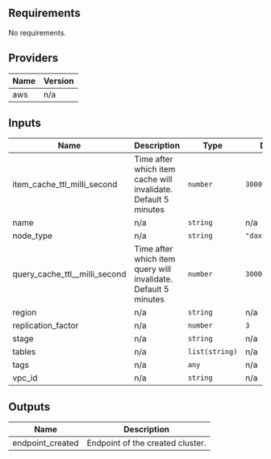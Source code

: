 ## Requirements

No requirements.

## Providers

| Name | Version |
|------|---------|
| aws | n/a |

## Inputs

| Name | Description | Type | Default | Required |
|------|-------------|------|---------|:--------:|
| item\_cache\_ttl\_milli\_second | Time after which item cache will invalidate. Default 5 minutes | `number` | `300000` | no |
| name | n/a | `string` | n/a | yes |
| node\_type | n/a | `string` | `"dax.t2.small"` | no |
| query\_cache\_ttl\_\_milli\_second | Time after which item query will invalidate. Default 5 minutes | `number` | `300000` | no |
| region | n/a | `string` | n/a | yes |
| replication\_factor | n/a | `number` | `3` | no |
| stage | n/a | `string` | n/a | yes |
| tables | n/a | `list(string)` | n/a | yes |
| tags | n/a | `any` | n/a | yes |
| vpc\_id | n/a | `string` | n/a | yes |

## Outputs

| Name | Description |
|------|-------------|
| endpoint\_created | Endpoint of the created cluster. |
